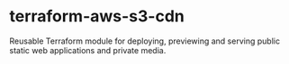 # terraform-aws-s3-cdn
Reusable Terraform module for deploying, previewing and serving public static web applications and private media.
